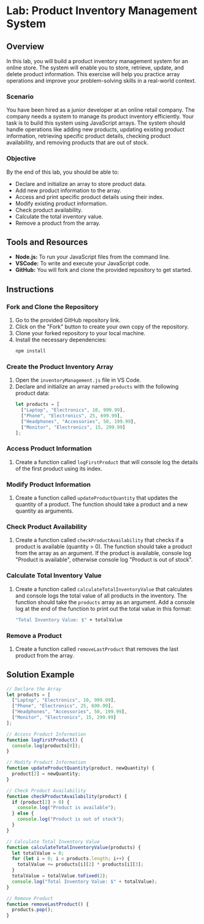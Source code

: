 # Lab: Product Inventory Management System

## Overview

In this lab, you will build a product inventory management system for an online store. The system will enable you to store, retrieve, update, and delete product information. This exercise will help you practice array operations and improve your problem-solving skills in a real-world context.

### Scenario

You have been hired as a junior developer at an online retail company. The company needs a system to manage its product inventory efficiently. Your task is to build this system using JavaScript arrays. The system should handle operations like adding new products, updating existing product information, retrieving specific product details, checking product availability, and removing products that are out of stock.

### Objective

By the end of this lab, you should be able to:

- Declare and initialize an array to store product data.
- Add new product information to the array.
- Access and print specific product details using their index.
- Modify existing product information.
- Check product availability.
- Calculate the total inventory value.
- Remove a product from the array.

## Tools and Resources

- **Node.js:** To run your JavaScript files from the command line.
- **VSCode:** To write and execute your JavaScript code.
- **GitHub:** You will fork and clone the provided repository to get started.

## Instructions

### Fork and Clone the Repository

1. Go to the provided GitHub repository link.
2. Click on the "Fork" button to create your own copy of the repository.
3. Clone your forked repository to your local machine.
4. Install the necessary dependencies:
   ```sh
   npm install
   ```

### Create the Product Inventory Array

1. Open the `inventoryManagement.js` file in VS Code.
2. Declare and initialize an array named `products` with the following product data:
   ```javascript
   let products = [
     ["Laptop", "Electronics", 10, 999.99],
     ["Phone", "Electronics", 25, 699.99],
     ["Headphones", "Accessories", 50, 199.99],
     ["Monitor", "Electronics", 15, 299.99]
   ];
   ```

### Access Product Information

1. Create a function called `logFirstProduct` that will console log the details of the first product using its index.

### Modify Product Information

1. Create a function called `updateProductQuantity` that updates the quantity of a product. The function should take a product and a new quantity as arguments.

### Check Product Availability

1. Create a function called `checkProductAvailability` that checks if a product is available (quantity > 0). The function should take a product from the array as an argument. If the product is available, console log "Product is available", otherwise console log "Product is out of stock".

### Calculate Total Inventory Value

1. Create a function called `calculateTotalInventoryValue` that calculates and console logs the total value of all products in the inventory. The function should take the `products` array as an argument. Add a console log at the end of the function to print out the total value in this format:
   ```sh
   "Total Inventory Value: $" + totalValue
   ```

### Remove a Product

1. Create a function called `removeLastProduct` that removes the last product from the array.

## Solution Example

```javascript
// Declare the Array
let products = [
  ["Laptop", "Electronics", 10, 999.99],
  ["Phone", "Electronics", 25, 699.99],
  ["Headphones", "Accessories", 50, 199.99],
  ["Monitor", "Electronics", 15, 299.99]
];

// Access Product Information
function logFirstProduct() {
  console.log(products[0]);
}

// Modify Product Information
function updateProductQuantity(product, newQuantity) {
  product[2] = newQuantity;
}

// Check Product Availability
function checkProductAvailability(product) {
  if (product[2] > 0) {
    console.log("Product is available");
  } else {
    console.log("Product is out of stock");
  }
}

// Calculate Total Inventory Value
function calculateTotalInventoryValue(products) {
  let totalValue = 0;
  for (let i = 0; i < products.length; i++) {
    totalValue += products[i][2] * products[i][3];
  }
  totalValue = totalValue.toFixed(2);
  console.log("Total Inventory Value: $" + totalValue);
}

// Remove Product
function removeLastProduct() {
  products.pop();
}
```